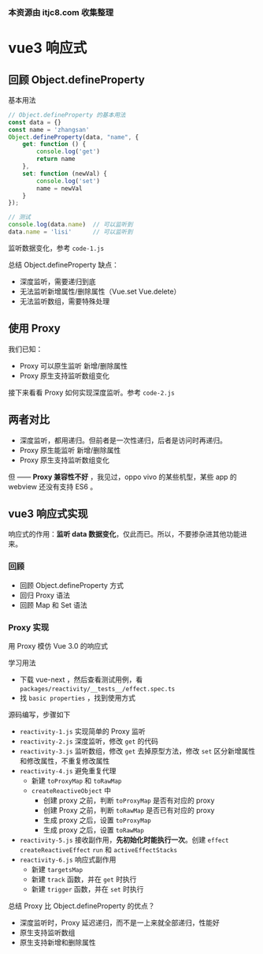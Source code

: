 ### 本资源由 itjc8.com 收集整理
# vue3 响应式

## 回顾 Object.defineProperty

基本用法

```js
// Object.defineProperty 的基本用法
const data = {}
const name = 'zhangsan'
Object.defineProperty(data, "name", {
    get: function () {
        console.log('get')
        return name  
    },
    set: function (newVal) {
        console.log('set')
        name = newVal
    }
});

// 测试
console.log(data.name)  // 可以监听到
data.name = 'lisi'      // 可以监听到
```

监听数据变化，参考 `code-1.js`

总结 Object.defineProperty 缺点：

- 深度监听，需要递归到底
- 无法监听新增属性/删除属性（Vue.set Vue.delete）
- 无法监听数组，需要特殊处理

## 使用 Proxy

我们已知：

- Proxy 可以原生监听 新增/删除属性
- Proxy 原生支持监听数组变化

接下来看看 Proxy 如何实现深度监听。参考 `code-2.js`

## 两者对比

- 深度监听，都用递归。但前者是一次性递归，后者是访问时再递归。
- Proxy 原生能监听 新增/删除属性
- Proxy 原生支持监听数组变化

但 —— **Proxy 兼容性不好** ，我见过，oppo vivo 的某些机型，某些 app 的 webview 还没有支持 ES6 。

## vue3 响应式实现

响应式的作用：**监听 data 数据变化**，仅此而已。所以，不要掺杂进其他功能进来。

### 回顾

- 回顾 Object.defineProperty 方式
- 回归 Proxy 语法
- 回顾 Map 和 Set 语法

### Proxy 实现

用 Proxy 模仿 Vue 3.0 的响应式

学习用法

- 下载 vue-next ，然后查看测试用例，看 `packages/reactivity/__tests__/effect.spec.ts`
- 找 `basic properties` ，找到使用方式

源码编写，步骤如下

- `reactivity-1.js` 实现简单的 Proxy 监听
- `reactivity-2.js` 深度监听，修改 `get` 的代码
- `reactivity-3.js` 监听数组，修改 `get` 去掉原型方法，修改 `set` 区分新增属性和修改属性，不重复修改属性
- `reactivity-4.js` 避免重复代理
    - 新建 `toProxyMap` 和 `toRawMap`
    - `createReactiveObject` 中
        - 创建 proxy 之前，判断 `toProxyMap` 是否有对应的 proxy
        - 创建 Proxy 之前，判断 `toRawMap` 是否已有对应的 proxy
        - 生成 proxy 之后，设置 `toProxyMap`
        - 生成 proxy 之后，设置 `toRawMap`
- `reactivity-5.js` 接收副作用，**先初始化时能执行一次**。创建 `effect` `createReactiveEffect` `run` 和 `activeEffectStacks`
- `reactivity-6.js` 响应式副作用
    - 新建 `targetsMap`
    - 新建 `track` 函数，并在 `get` 时执行
    - 新建 `trigger` 函数，并在 `set` 时执行

总结 Proxy 比 Object.defineProperty 的优点？

- 深度监听时，Proxy 延迟递归，而不是一上来就全部递归，性能好
- 原生支持监听数组
- 原生支持新增和删除属性
